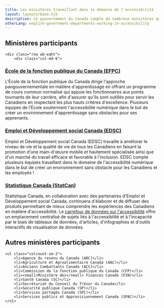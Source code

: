 ```yaml
---
title: Les ministères travaillant dans le domaine de l'accessibilité
layout: layouts/base.njk
description: Le gouvernement du Canada compte de nombreux ministères qui travaillent dans tous les domaines de l'accessibilité. Les ministères énumérés sur cette page contribuent à la réalisation de ce site.
otherLang: english-government-departments-working-in-accessibility
---
```


Ministères participants
-----------------------
	<div class="row wb-eqht">
		<div class="col-md-6">
### [École de la fonction publique du Canada (EFPC)](./csps)
L'École de la fonction publique du Canada dirige l'approche pangouvernementale en matière d'apprentissage en offrant un programme de cours commun normalisé qui appuie les fonctionnaires aux points tournants de leur carrière, afin d'assurer qu'ils sont outillés pour servir les Canadiens en respectant les plus hauts critères d'excellence. Plusieurs équipes de l’École soutiennent l'accessibilité numérique dans le but de créer un environnement d'apprentissage sans obstacles pour ses apprenants.
		</div>
		<div class="col-md-6">
### [Emploi et Développement social Canada (EDSC)](./esdc)
Emploi et Développement social Canada (EDSC) travaille à améliorer le niveau de vie et la qualité de vie de tous les Canadiens en faisant la promotion d'une main-d'œuvre mobile et hautement spécialisée ainsi que d'un marché du travail efficace et favorable à l'inclusion. EDSC compte plusieurs équipes travaillant dans le domaine de l'accessibilité numérique dans le but de créer un environnement sans obstacle pour les Canadiens et les employés !
		</div>
		<div class="col-md-6">
### [Statistique Canada (StatCan)](./statcan)
Statistique Canada, en collaboration avec des partenaires d'Emploi et Développement social Canada, continuera d'élaborer et de diffuser des produits permettant de mieux comprendre les expériences des Canadiens en matière d'accessibilité. Le [carrefour de données sur l'accessibilité](https://www.statcan.gc.ca/fr/themes-debut/accessibilite) offre un emplacement centralisé de sujets liés à l'accessibilité et à l'incapacité par le biais de tableaux de données, d'articles, d'infographies et d'outils interactifs de visualisation de données.
		</div>
	</div>

Autres ministères participants
------------------------------
	<ul class="colcount-sm-2">
		<li>Agence du revenu du Canada (ARC)</li>
		<li>Agriculture et Agroalimentaire Canada (AAC)</li>
		<li>Anciens Combattants Canada (ACC)</li>
		<li>Commission de la fonction publique du Canada (CFP)</li>
		<li><small>Ministère des</small> Finances Canada (FIN)</li>
		<li>Santé Canada (SC)</li>
		<li>Secrétariat du Conseil du Trésor du Canada</li>
		<li>Sécurité publique Canada (SP)</li>
		<li>Services partagés Canada (SPC)</li>
		<li>Services publics et Approvisionnement Canada (SPAC)</li>
	</ul>
